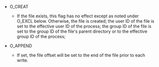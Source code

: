 ##

- O_CREAT
  - If the file exists, this flag has no effect except as noted under O_EXCL below. Otherwise, the file is created; 
    the user ID of the file is set to the effective user ID of the process; 
    the group ID of the file is set to  the group ID of the file's parent directory 
    or to the effective group ID of the process; 


- O_APPEND
  - If set, the file offset will be set to the end of the file prior to each write.
